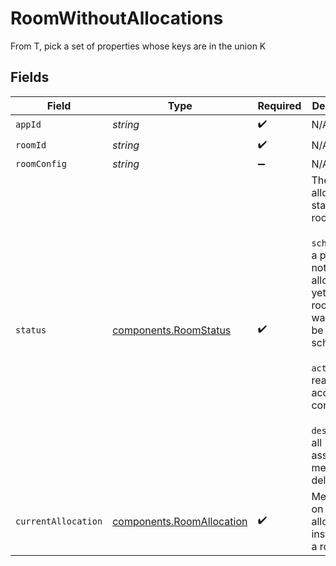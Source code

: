 # RoomWithoutAllocations

From T, pick a set of properties whose keys are in the union K


## Fields

| Field                                                                                                                                                                                                          | Type                                                                                                                                                                                                           | Required                                                                                                                                                                                                       | Description                                                                                                                                                                                                    | Example                                                                                                                                                                                                        |
| -------------------------------------------------------------------------------------------------------------------------------------------------------------------------------------------------------------- | -------------------------------------------------------------------------------------------------------------------------------------------------------------------------------------------------------------- | -------------------------------------------------------------------------------------------------------------------------------------------------------------------------------------------------------------- | -------------------------------------------------------------------------------------------------------------------------------------------------------------------------------------------------------------- | -------------------------------------------------------------------------------------------------------------------------------------------------------------------------------------------------------------- |
| `appId`                                                                                                                                                                                                        | *string*                                                                                                                                                                                                       | :heavy_check_mark:                                                                                                                                                                                             | N/A                                                                                                                                                                                                            |                                                                                                                                                                                                                |
| `roomId`                                                                                                                                                                                                       | *string*                                                                                                                                                                                                       | :heavy_check_mark:                                                                                                                                                                                             | N/A                                                                                                                                                                                                            |                                                                                                                                                                                                                |
| `roomConfig`                                                                                                                                                                                                   | *string*                                                                                                                                                                                                       | :heavy_minus_sign:                                                                                                                                                                                             | N/A                                                                                                                                                                                                            |                                                                                                                                                                                                                |
| `status`                                                                                                                                                                                                       | [components.RoomStatus](../../models/components/roomstatus.md)                                                                                                                                                 | :heavy_check_mark:                                                                                                                                                                                             | The allocation status of a room.<br/><br/>`scheduling`: a process is not allocated yet and the room is waiting to be scheduled<br/><br/>`active`: ready to accept connections<br/><br/>`destroyed`: all associated metadata is deleted | active                                                                                                                                                                                                         |
| `currentAllocation`                                                                                                                                                                                            | [components.RoomAllocation](../../models/components/roomallocation.md)                                                                                                                                         | :heavy_check_mark:                                                                                                                                                                                             | Metadata on an allocated instance of a room.                                                                                                                                                                   |                                                                                                                                                                                                                |